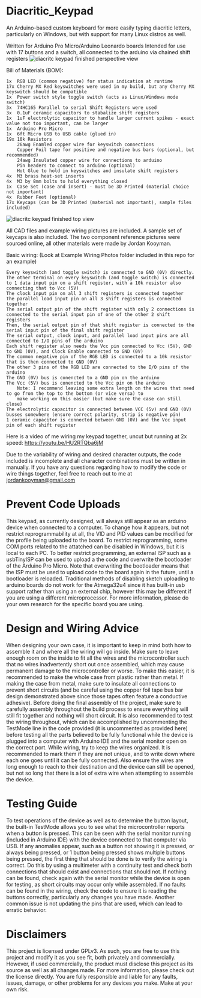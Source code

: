 # Diacritic_Keypad
An Arduino-based custom keyboard for more easily typing diacritic letters, particularly on Windows, but with support for many Linux distros as well.

Written for Arduino Pro Micro/Arduino Leonardo boards
Intended for use with 17 buttons and a switch, all connected to the arduino via chained shift registers
![diacritc keypad finished perspective view](https://user-images.githubusercontent.com/62574509/198838440-baff0467-b2a4-4df5-b820-2f10c46f2254.jpg)

Bill of Materials (BOM):

    1x  RGB LED (common negative) for status indication at runtime
    17x Cherry MX Red keyswitches were used in my build, but any Cherry MX keyswitch should be compatible
    1x  Power switch style toggle switch (acts as Linux/Windows mode switch)
    3x  74HC165 Parallel to serial Shift Registers were used
    3x  0.1uF ceramic capacitors to stabalize shift registers
    1x  1uF electrolytic capacitor to handle larger current spikes - exact value not too important, can be larger
    1x  Arduino Pro Micro
    1x  6ft Micro USB to USB cable (glued in)
    19x 10k Resistors
        26awg Enamled copper wire for keyswitch connections
        Copper Foil tape for positive and negative bus bars (optional, but recommended)
        24awg Insulated copper wire for connections to arduino
        Pin headers to connect to arduino (optional)
        Hot Glue to hold in keyswitches and insulate shift registers
    4x  M3 brass heat-set inserts
    4x  M3 by 8mm bolts to hold everything closed
    1x  Case Set (case and insert) - must be 3D Printed (material choice not important)
    4x  Rubber Feet (optional)
    17x Keycaps (can be 3D Printed (material not important), sample files included)
![diacritc keypad finished top view](https://user-images.githubusercontent.com/62574509/198838486-0e204455-44b1-4137-bf65-7c68cd92f01a.jpg)


All CAD files and example wiring pictures are included.
A sample set of keycaps is also included.
The two component reference pictures were sourced online, all other materials were made by Jordan Kooyman.

Basic wiring:  (Look at Example Wiring Photos folder included in this repo for an example)

    Every keyswitch (and toggle switch) is connected to GND (0V) directly.
    The other terminal on every keyswitch (and toggle switch) is connected to 1 data input pin on a shift register, with a 10k resistor also connecting that to Vcc (5V)
    The clock input pin on all 3 shift registers is connected together
    The parallel load input pin on all 3 shift registers is connected together
    The serial output pin of the shift register with only 2 connections is connected to the serial input pin of one of the other 2 shift registers
    Then, the serial output pin of that shift register is connected to the serial input pin of the final shift register
    The serial output, clock input, and parallel load input pins are all connected to I/O pins of the arduino
    Each shift register also needs the Vcc pin connected to Vcc (5V), GND to GND (0V), and Clock Enable connected to GND (0V)
    The common negative pin of the RGB LED is connected to a 10k resistor that is then connected to GND (0V)
    The other 3 pins of the RGB LED are connected to the I/O pins of the arduino
    The GND (0V) bus is conencted to a GND pin on the arduino
    The Vcc (5V) bus is conencted to the Vcc pin on the arduino
        Note: I recommend leaving some extra length on the wires that need to go from the top to the bottom (or vice versa) to
        make working on this easier (but make sure the case can still close)
    The electrolytic capacitor is connected between VCC (5v) and GND (0V) busses somewhere (ensure correct polarity, strip is negative pin)
    1 ceramic capacitor is connected between GND (0V) and the Vcc input pin of each shift register

Here is a video of me wiring my keypad together, uncut but running at 2x speed: https://youtu.be/HU2RTQba6jM

Due to the variability of wiring and desired character outputs, the code included is incomplete and all character combinations must be written in manually.
If you have any questions regarding how to modify the code or wire things together, feel free to reach out to me at jordankooyman@gmail.com

# Prevent Code Uploads
This keypad, as currently designed, will always still appear as an arduino device when connected to a computer. To change how it appears, but not restrict reprogrammability at all, the VID and PID values can be modified for the profile being uploaded to the board. To restrict reprogramming, some COM ports related to the attatched can be disabled in Windows, but it is local to each PC. To better restrict programming, an external ISP such as a usbTinyISP can be used to upload a the code and overwrite the bootloader of the Arduino Pro Micro. Note that overwriting the bootloader means that the ISP must be used to upload code to the board again in the future, until a bootloader is reloaded. Traditional methods of disabling sketch uploading to arduino boards do not work for the Atmega32u4 since it has built-in usb support rather than using an external chip, however this may be different if you are using a different microprocessor. For more information, please do your own research for the specific board you are using.

# Design and Wiring Advice
When designing your own case, it is important to keep in mind both how to assemble it and where all the wiring will go inside. Make sure to leave enough room on the inside to fit all the wires and the microcontroller such that no wires inadvertently short out once assembled, which may cause permanent damage to the microcontroller or worse. To make this easier, it is recommended to make the whole case from plastic rather than metal. If making the case from metal, make sure to insulate all connections to prevent short circuits (and be careful using the copper foil tape bus bar design demonstrated above since those tapes often feature a conductive adhesive). Before doing the final assembly of the project, make sure to carefully assembly throughout the build process to ensure everything will still fit together and nothing will short circuit. It is also recommended to test the wiring throughout, which can be accomplished by uncommenting the TestMode line in the code provided (it is uncommented as provided here) before testing all the parts believed to be fully functional while the device is plugged into a computer with Arduino IDE and the serial monitor open on the correct port.
While wiring, try to keep the wires organized. It is recommended to mark them if they are not unique, and to write down where each one goes until it can be fully connected. Also ensure the wires are long enough to reach to their destination and the device can still be opened, but not so long that there is a lot of extra wire when attempting to assemble the device.

# Testing Guide
To test operations of the device as well as to determine the button layout, the built-in TestMode allows you to see what the microcontroller reports when a button is pressed. This can be seen with the serial monitor running (included in Arduino IDE) with the device connected to that computer via USB. If any anomalies appear, such as a button not showing it is pressed, or always being pressed, or 1 button being pressed shows multiple buttons being pressed, the first thing that should be done is to verify the wiring is correct. Do this by using a multimeter with a continuity test and check both connections that should exist and connections that should not. If nothing can be found, check again with the serial monitor while the device is open for testing, as short circuits may occur only while assembled. If no faults can be found in the wiring, check the code to ensure it is reading the buttons correctly, particularly any changes you have made. Another common issue is not updating the pins that are used, which can lead to erratic behavior.

# Disclaimers
This project is licensed under GPLv3. As such, you are free to use this project and modify it as you see fit, both privately and commercially. However, if used commercially, the product must disclose this project as its source as well as all changes made. For more information, please check out the license directly.
You are fully responsible and liable for any faults, issues, damage, or other problems for any devices you make. Make at your own risk.
